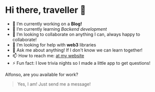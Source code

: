 

# Hi there, traveller 👋

<!--
**alfiegh/alfiegh** is a ✨ _special_ ✨ repository because its `README.md` (this file) appears on your GitHub profile.
-->


- 🔭 I’m currently working on a **Blog!** 
- 🌱 I’m currently learning *Backend development*
- 👯 I’m looking to collaborate on anything I can, always happy to collaborate!
- 🤔 I’m looking for help with **web3** libraries
- 💬 Ask me about anything! If I don't know we can learn together!
- 📫 How to reach me: [at my website](https://alfonsoeg.com)
- ⚡ Fun fact: I love trivia nights so I made a little app to get questions!

Alfonso, are you available for work?
> Yes, I am! Just send me a message!

